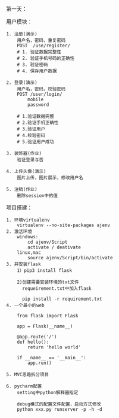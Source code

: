 第一天：

用户模块：

	1. 注册(演示)
		用户名，密码，重复密码
		POST  /use/register/
		# 1. 验证数据完整性
		# 2. 验证手机号码的正确性
		# 3. 验证密码
		# 4. 保存用户数据
	
	2. 登录(演示)
		用户名，密码，校验密码
		POST /user/login/
			mobile
			password
	
		# 1.验证数据完整
		# 2.验证手机正确性
		# 3.验证用户
		# 4.校验密码
		# 5.验证用户成功
	
	3. 装饰器(作业)
		验证登录与否
	
	4. 上传头像(演示)
		图片上传，图片展示，修改用户名
	
	5. 注销(作业)
		删除session中的值

项目搭建：

	1. 环境virtualenv
		virtualenv --no-site-packages ajenv
	2. 激活环境
		windows:
			cd ajenv/Script
			activate / deativate
		linux,mac
			source ajenv/Script/bin/activate
	3. 并安装flask
		1）pip3 install flask
	
		2)创建需要安装环境的txt文件
		  requeirement.txt中加入flask
	
		  pip install -r requirement.txt
	4. 一个最小的web
	
		from flask import Flask
	
		app = Flask(__name__)
	
		@app.route('/')
		def hello():
			return 'hello world'
	
		if __name__ == '__main__':
			app.run()
	
	5. MVC思路拆分项目
	
	6. pycharm配置
		setting中python解释器指定
	
		debug模式的配置文件配置，启动方式修改
		python xxx.py runserver -p -h -d









